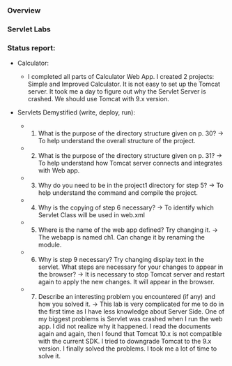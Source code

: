### Overview

### Servlet Labs

### Status report:
  - Calculator:
    + I completed all parts of Calculator Web App.
      I created 2 projects: Simple and Improved Calculator.
      It is not easy to set up the Tomcat server.
      It took me a day to figure out why the Servlet Server is crashed.
      We should use Tomcat with 9.x version.

  - Servlets Demystified (write, deploy, run):
    + 1. What is the purpose of the directory structure given on p. 30?
       -> To help understand the overall structure of the project.
    + 2. What is the purpose of the directory structure given on p. 31?
       -> To help understand how Tomcat server connects and integrates with Web app.
    + 3. Why do you need to be in the project1 directory for step 5?
       -> To help understand the command and compile the project.
    + 4. Why is the copying of step 6 necessary?
       -> To identify which Servlet Class will be used in web.xml
    + 5. Where is the name of the web app defined? Try changing it.
       -> The webapp is named ch1. Can change it by renaming the module.
    + 6. Why is step 9 necessary? Try changing display text in the servlet. What steps are necessary for your changes to appear in the browser?
       -> It is necessary to stop Tomcat server and restart again to apply the new changes. It will appear in the browser.
    + 7. Describe an interesting problem you encountered (if any) and how you solved it.
       -> This lab is very complicated for me to do in the first time as I have less knowledge about Server Side. One of my biggest problems is Servlet was crashed when I run the web app. I did not realize why it happened. I read the documents again and again, then I found that Tomcat 10.x is not compatible with the current SDK. I tried to downgrade Tomcat to the 9.x version. I finally solved the problems. I took me a lot of time to solve it.